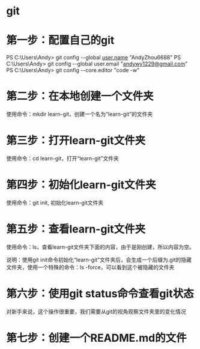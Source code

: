 # git

# 第一步：配置自己的git

PS C:\Users\Andy> git config --global [user.name](http://user.name/) "AndyZhou6688"
PS C:\Users\Andy> git config --global user.email "[andywy1229@gmail.com](mailto:andywy1229@gmail.com)"
PS C:\Users\Andy> git config --core.editor "code -w"

# 第二步：在本地创建一个文件夹

使用命令：mkdir learn-git，创建一个名为“learn-git”的文件夹

# 第三步：打开learn-git文件夹

使用命令：cd learn-git，打开“learn-git”文件夹

# 第四步：初始化learn-git文件夹

使用命令：git init, 初始化learn-git文件夹

# 第五步：查看learn-git文件夹

使用命令：ls，查看learn-git文件夹下面的内容，由于是刚创建，所以内容为空。

说明：使用git init命令初始化“learn-git”文件夹后，会生成一个后缀为.git的隐藏文件夹，使用一个特殊的命令：ls -force，可以看到这个被隐藏的文件夹

# 第六步：使用git status命令查看git状态

对新手来说，这个操作很重要，我们需要从git的视角观察文件夹里的变化情况

# 第七步：创建一个README.md的文件